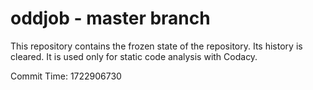 # oddjob - master branch

This repository contains the frozen state of the repository.
Its history is cleared. It is used only for static code
analysis with Codacy.

Commit Time: 1722906730